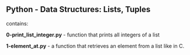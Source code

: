 ## Python - Data Structures: Lists, Tuples

contains:

**0-print_list_integer.py** - function that prints all integers of a list

**1-element_at.py** - a function that retrieves an element from a list like in C.